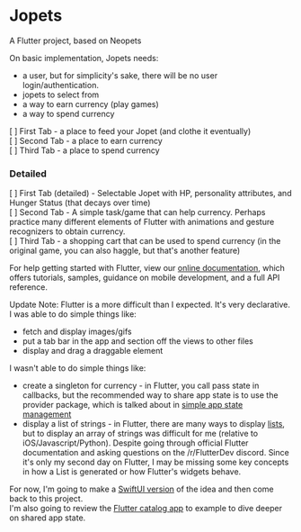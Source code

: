 # Jopets

A Flutter project, based on Neopets

On basic implementation, Jopets needs:
- a user, but for simplicity's sake, there will be no user login/authentication.
- jopets to select from
- a way to earn currency (play games)
- a way to spend currency

[ ] First Tab - a place to feed your Jopet (and clothe it eventually)  
[ ] Second Tab - a place to earn currency  
[ ] Third Tab - a place to spend currency   
### Detailed  
[ ] First Tab (detailed) - Selectable Jopet with HP, personality attributes, and Hunger Status (that decays over time)  
[ ] Second Tab - A simple task/game that can help currency. Perhaps practice many different elements of Flutter with animations and gesture recognizers to obtain currency.  
[ ] Third Tab - a shopping cart that can be used to spend currency (in the original game, you can also haggle, but that's another feature)  

For help getting started with Flutter, view our
[online documentation](https://flutter.dev/docs), which offers tutorials,
samples, guidance on mobile development, and a full API reference.

Update Note: Flutter is a more difficult than I expected. It's very declarative.  
I was able to do simple things like:  
- fetch and display images/gifs  
- put a tab bar in the app and section off the views to other files
- display and drag a draggable element

I wasn't able to do simple things like:
- create a singleton for currency - in Flutter, you call pass state in callbacks, but the recommended way to share app state is to use the provider package, which is talked about in [simple app state management](https://flutter.dev/docs/development/data-and-backend/state-mgmt/simple)
- display a list of strings - in Flutter, there are many ways to display [lists](https://api.flutter.dev/flutter/dart-core/List-class.html), but to display an array of strings was difficult for me (relative to iOS/Javascript/Python). Despite going through official Flutter documentation and asking questions on the /r/FlutterDev discord. Since it's only my second day on Flutter, I may be missing some key concepts in how a List is generated or how Flutter's widgets behave.

For now, I'm going to make a [SwiftUI version](https://github.com/alvintu/swift-ui-jopets) of the idea and then come back to this project.  
I'm also going to review the [Flutter catalog app](https://github.com/flutter/samples/tree/master/provider_shopper) to example to dive deeper on shared app state.  




